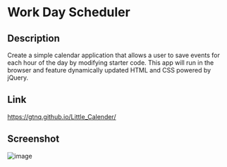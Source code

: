 # Work Day Scheduler

## Description

Create a simple calendar application that allows a user to save events for each hour of the day by modifying starter code. This app will run in the browser and feature dynamically updated HTML and CSS powered by jQuery.

## Link

https://gtnq.github.io/Little_Calender/

## Screenshot

![image](https://user-images.githubusercontent.com/78008918/224875879-7f819593-e2b9-4918-8427-37aa98e18803.png)
